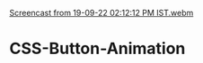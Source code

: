 [Screencast from 19-09-22 02:12:12 PM IST.webm](https://user-images.githubusercontent.com/77185336/190981587-60c66361-37d2-44b6-a53a-fb70a0807e0d.webm)
# CSS-Button-Animation
